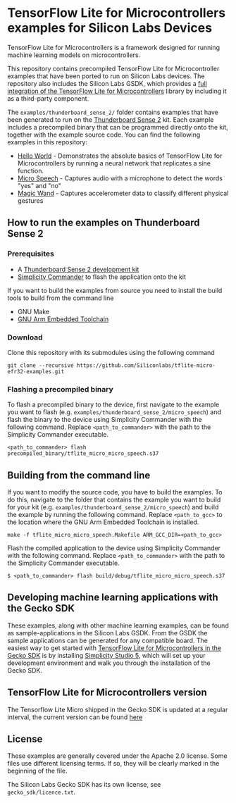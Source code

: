 
# TensorFlow Lite for Microcontrollers examples for Silicon Labs Devices

TensorFlow Lite for Microcontrollers is a framework designed for running machine learning models on microcontrollers.

This repository contains precompiled TensorFlow Lite for Microcontroller examples that have been ported to run on Silicon Labs devices. The repository also includes the Silicon Labs GSDK, which provides a [full integration of the TensorFlow Lite for Microcontrollers](https://docs.silabs.com/gecko-platform/latest/machine_learning/tensorflow/overview) library by including it as a third-party component.

The ```examples/thunderboard_sense_2/``` folder contains examples that have been generated to run on the [Thunderboard Sense 2](https://www.silabs.com/development-tools/thunderboard/thunderboard-sense-two-kit) kit. Each example includes a precompiled binary that can be programmed directly onto the kit, together with the example source code. You can find the following examples in this repository:

* [Hello World](examples/thunderboard_sense_2/hello_world/) - Demonstrates the absolute basics of TensorFlow Lite for Microcontrollers by running a neural network that replicates a sine function.
* [Micro Speech](examples/thunderboard_sense_2/micro_speech/) - Captures audio with a microphone to detect the words "yes" and "no"
* [Magic Wand](examples/thunderboard_sense_2/magic_wand/) - Captures accelerometer data to classify different physical gestures

## How to run the examples on Thunderboard Sense 2
### Prerequisites

* A [Thunderboard Sense 2 development kit](https://www.silabs.com/development-tools/thunderboard/thunderboard-sense-two-kit)
* [Simplicity Commander](https://www.silabs.com/developers/mcu-programming-options) to flash the application onto the kit

If you want to build the examples from source you need to install the build tools to build from the command line

* GNU Make
* [GNU Arm Embedded Toolchain](https://developer.arm.com/tools-and-software/open-source-software/developer-tools/gnu-toolchain/gnu-rm/downloads)

### Download

Clone this repository with its submodules using the following command

```
git clone --recursive https://github.com/Siliconlabs/tflite-micro-efr32-examples.git
```

### Flashing a precompiled binary
To flash a precompiled binary to the device, first navigate to the example you want to flash (e.g. ```examples/thunderboard_sense_2/micro_speech```) and flash the binary to the device using Simplicity Commander with the following command. Replace ```<path_to_commander>``` with the path to the Simplicity Commander executable.

```
<path_to_commander> flash precompiled_binary/tflite_micro_micro_speech.s37
```


## Building from the command line

If you want to modify the source code, you have to build the examples. To do this, navigate to the folder that contains the example you want to build for your kit (e.g. ```examples/thunderboard_sense_2/micro_speech```) and build the example by running the following command. Replace ```<path_to_gcc>``` to the location where the GNU Arm Embedded Toolchain is installed.
```
make -f tflite_micro_micro_speech.Makefile ARM_GCC_DIR=<path_to_gcc>
```
Flash the compiled application to the device using Simplicity Commander with the following command. Replace ```<path_to_commander>``` with the path to the Simplicity Commander executable.

```
$ <path_to_commander> flash build/debug/tflite_micro_micro_speech.s37
```

## Developing machine learning applications with the Gecko SDK

These examples, along with other machine learning examples, can be found as sample-applications in the Silicon Labs GSDK. From the GSDK the sample applications can be generated for any compatible board. The easiest way to get started with [TensorFlow Lite for Microcontrollers in the Gecko SDK](https://docs.silabs.com/gecko-platform/latest/machine_learning/tensorflow/overview) is by installing [Simplicity Studio 5](https://www.silabs.com/developers/simplicity-studio), which will set up your development environment and walk you through the installation of the Gecko SDK.

## TensorFlow Lite for Microcontrollers version

The Tensorflow Lite Micro shipped in the Gecko SDK is updated at a regular interval, the current version can be found [here](https://docs.silabs.com/gecko-platform/4.0/machine_learning/tensorflow/overview#version)

## License
These examples are generally covered under the Apache 2.0 license. Some files use different licensing terms. If so, they will be clearly marked in the beginning of the file.

The Silicon Labs Gecko SDK has its own license, see ```gecko_sdk/licence.txt```.